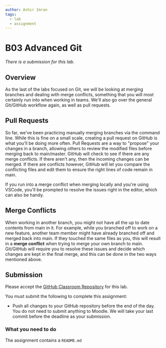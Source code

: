 ```yaml
---
author: Ashir Imran
tags:
  - lab
  - assignment
---
```


# B03 Advanced Git

_There is a submission for this lab._

## Overview

As the last of the labs focused on Git, we will be looking at merging branches and dealing with merge conflicts, something that you will most certainly run into when working in teams. We'll also go over the general Git/GitHub workflow again, as well as pull requests.

## Pull Requests

So far, we've been practicing manually merging branches via the command line. While this is fine on a small scale, creating a pull request on GitHub is what you'll be doing more often. Pull Requests are a way to "propose" your changes in a branch, allowing others to review the modified files before merging back to main/master. GitHub will check to see if there are any merge conflicts. If there aren't any, then the incoming changes can be merged. If there are conflicts however, GitHub will let you compare the conflicting files and edit them to ensure the right lines of code remain in main.

If you run into a merge conflict when merging locally and you're using VSCode, you'll be prompted to resolve the issues right in the editor, which can also be handy.

## Merge Conflicts

When working in another branch, you might not have all the up to date contents from main in it. For example, while you branched off to work on a new feature, another team member might have already branched off and merged back into main. If they touched the same files as you, this will result in a **merge conflict** when trying to merge your own branch to main. Git/GitHub will require you to resolve these issues and decide which changes are kept in the final merge, and this can be done in the two ways mentioned above.

## Submission

Please accept the [GitHub Classroom Repository](https://) for this lab.

You must submit the following to complete this assignment:

- Push all changes to your GitHub repository before the end of the day. You
  do not need to submit anything to Moodle. We will take your last
  commit before the deadline as your submission.

### What you need to do

The assignment contains a `README.md`
